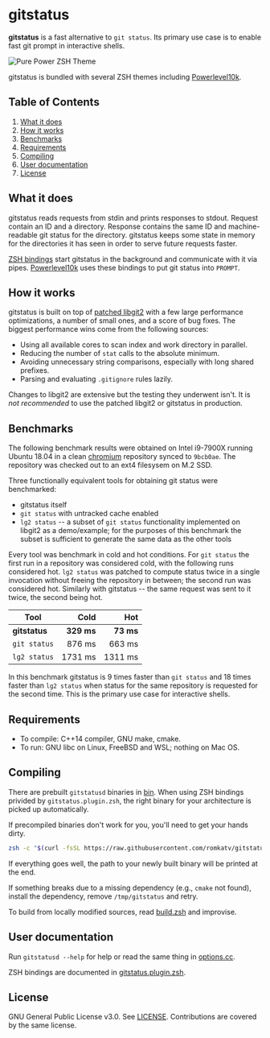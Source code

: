 # gitstatus
**gitstatus** is a fast alternative to `git status`. Its primary use case is to enable fast git
prompt in interactive shells.

![Pure Power ZSH Theme](https://raw.githubusercontent.com/romkatv/gitstatus/master/purepower.png)

gitstatus is bundled with several ZSH themes including
[Powerlevel10k](https://github.com/romkatv/powerlevel10k).

## Table of Contents

1. [What it does](#what-it-does)
2. [How it works](#how-it-works)
3. [Benchmarks](#benchmarks)
4. [Requirements](#requirements)
5. [Compiling](#compiling)
6. [User documentation](#user-documentation)
7. [License](#license)

## What it does

gitstatus reads requests from stdin and prints responses to stdout. Request contain an ID and
a directory. Response contains the same ID and machine-readable git status for the directory.
gitstatus keeps some state in memory for the directories it has seen in order to serve future
requests faster.

[ZSH bindings](https://github.com/romkatv/gitstatus/blob/master/gitstatus.plugin.zsh) start
gitstatus in the background and communicate with it via pipes.
[Powerlevel10k](https://github.com/romkatv/powerlevel10k) uses these bindings to put git status
into `PROMPT`.

## How it works

gitstatus is built on top of [patched libgit2](https://github.com/romkatv/libgit2) with a few
large performance optimizations, a number of small ones, and a score of bug fixes. The biggest
performance wins come from the following sources:

  * Using all available cores to scan index and work directory in parallel.
  * Reducing the number of `stat` calls to the absolute minimum.
  * Avoiding unnecessary string comparisons, especially with long shared prefixes.
  * Parsing and evaluating `.gitignore` rules lazily.

Changes to libgit2 are extensive but the testing they underwent isn't. It is _not recommended_ to
use the patched libgit2 or gitstatus in production.

## Benchmarks

The following benchmark results were obtained on Intel i9-7900X running Ubuntu 18.04 in
a clean [chromium](https://github.com/chromium/chromium) repository synced to `9bcb0ae`. The
repository was checked out to an ext4 filesysem on M.2 SSD.

Three functionally equivalent tools for obtaining git status were benchmarked:

  * gitstatus itself
  * `git status` with untracked cache enabled
  * `lg2 status` -- a subset of `git status` functionality implemented on libgit2 as a demo/example;
    for the purposes of this benchmark the subset is sufficient to generate the same data as the
    other tools

Every tool was benchmark in cold and hot conditions. For `git status` the first run in a repository
was considered cold, with the following runs considered hot. `lg2 status` was patched to compute
status twice in a single invocation without freeing the repository in between; the second run was
considered hot. Similarly with gitstatus -- the same request was sent to it twice, the second being
hot.

| Tool          |      Cold  |       Hot |
|---------------|-----------:| ---------:|
| **gitstatus** | **329 ms** | **73 ms** |
| `git status`  |     876 ms |    663 ms |
| `lg2 status`  |    1731 ms |   1311 ms |

In this benchmark gitstatus is 9 times faster than `git status` and 18 times faster than
`lg2 status` when status for the same repository is requested for the second time. This is the
primary use case for interactive shells.

## Requirements

*  To compile: C++14 compiler, GNU make, cmake.
*  To run: GNU libc on Linux, FreeBSD and WSL; nothing on Mac OS.

## Compiling

There are prebuilt `gitstatusd` binaries in
[bin](https://github.com/romkatv/gitstatus/tree/master/bin). When using ZSH bindings privided by
`gitstatus.plugin.zsh`, the right binary for your architecture is picked up automatically.

If precompiled binaries don't work for you, you'll need to get your hands dirty.

```zsh
zsh -c "$(curl -fsSL https://raw.githubusercontent.com/romkatv/gitstatus/master/build.zsh)"
```

If everything goes well, the path to your newly built binary will be printed at the end.

If something breaks due to a missing dependency (e.g., `cmake` not found), install the dependency,
remove `/tmp/gitstatus` and retry.

To build from locally modified sources, read
[build.zsh](https://github.com/romkatv/gitstatus/tree/build.zsh) and improvise.

## User documentation

Run `gitstatusd --help` for help or read the same thing in
[options.cc](https://github.com/romkatv/gitstatus/blob/master/src/options.cc).

ZSH bindings are documented in
[gitstatus.plugin.zsh](https://github.com/romkatv/gitstatus/blob/master/gitstatus.plugin.zsh).

## License

GNU General Public License v3.0. See
[LICENSE](https://github.com/romkatv/gitstatus/blob/master/LICENSE). Contributions are covered by
the same license.
